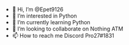 - 👋 Hi, I’m @Epet9126
- 👀 I’m interested in Python
- 🌱 I’m currently learning Python
- 💞️ I’m looking to collaborate on Nothing ATM
- 📫 How to reach me Discord Pro27#1831

<!---
Epet91/Epet91 is a ✨ special ✨ repository because its `README.md` (this file) appears on your GitHub profile.
You can click the Preview link to take a look at your changes.
--->
